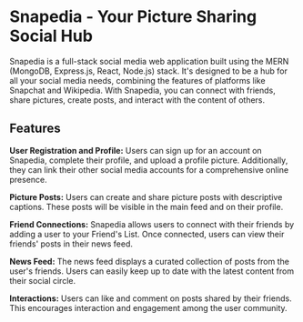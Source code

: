 # Snapedia - Your Picture Sharing Social Hub
Snapedia is a full-stack social media web application built using the MERN (MongoDB, Express.js, React, Node.js) stack. It's designed to be a hub for all your social media needs, combining the features of platforms like Snapchat and Wikipedia. With Snapedia, you can connect with friends, share pictures, create posts, and interact with the content of others.


## Features
**User Registration and Profile:** Users can sign up for an account on Snapedia, complete their profile, and upload a profile picture. Additionally, they can link their other social media accounts for a comprehensive online presence.

**Picture Posts:** Users can create and share picture posts with descriptive captions. These posts will be visible in the main feed and on their profile.

**Friend Connections:** Snapedia allows users to connect with their friends by adding a user to your Friend's List. Once connected, users can view their friends' posts in their news feed.

**News Feed:** The news feed displays a curated collection of posts from the user's friends. Users can easily keep up to date with the latest content from their social circle.

**Interactions:** Users can like and comment on posts shared by their friends. This encourages interaction and engagement among the user community.

